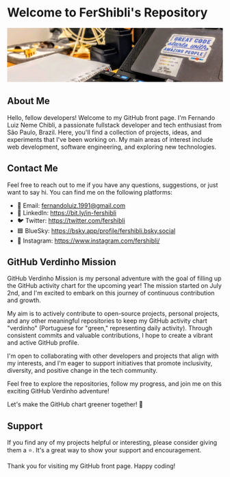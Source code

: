 # Welcome to FerShibli's Repository

![Profile Banner](./header.jpeg)

## About Me

Hello, fellow developers! Welcome to my GitHub front page. I'm Fernando Luiz Neme Chibli, a passionate fullstack developer and tech enthusiast from São Paulo, Brazil. Here, you'll find a collection of projects, ideas, and experiments that I've been working on. My main areas of interest include web development, software engineering, and exploring new technologies.

## Contact Me

Feel free to reach out to me if you have any questions, suggestions, or just want to say hi. You can find me on the following platforms:

- 📧 Email: fernandoluiz.1991@gmail.com
- 💼 LinkedIn: https://bit.ly/in-fershibli
- 🐦 Twitter: https://twitter.com/fershibli
- 🟦 BlueSky: https://bsky.app/profile/fershibli.bsky.social
- 📸 Instagram: https://www.instagram.com/fershibli/

## GitHub Verdinho Mission

GitHub Verdinho Mission is my personal adventure with the goal of filling up the GitHub activity chart for the upcoming year! The mission started on July 2nd, and I'm excited to embark on this journey of continuous contribution and growth.

My aim is to actively contribute to open-source projects, personal projects, and any other meaningful repositories to keep my GitHub activity chart "verdinho" (Portuguese for "green," representing daily activity). Through consistent commits and valuable contributions, I hope to create a vibrant and active GitHub profile.

I'm open to collaborating with other developers and projects that align with my interests, and I'm eager to support initiatives that promote inclusivity, diversity, and positive change in the tech community.

Feel free to explore the repositories, follow my progress, and join me on this exciting GitHub Verdinho adventure!

Let's make the GitHub chart greener together! 🌱

## Support

If you find any of my projects helpful or interesting, please consider giving them a ⭐️. It's a great way to show your support and encouragement.

Thank you for visiting my GitHub front page. Happy coding!
